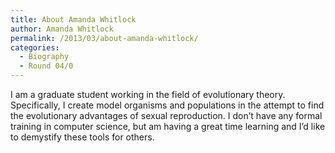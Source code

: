 ```yaml
---
title: About Amanda Whitlock
author: Amanda Whitlock
permalink: /2013/03/about-amanda-whitlock/
categories:
  - Biography
  - Round 04/0
---
```

I am a graduate student working in the field of evolutionary theory. Specifically, I create model organisms and populations in the attempt to find the evolutionary advantages of sexual reproduction. I don&#8217;t have any formal training in computer science, but am having a great time learning and I&#8217;d like to demystify these tools for others.
